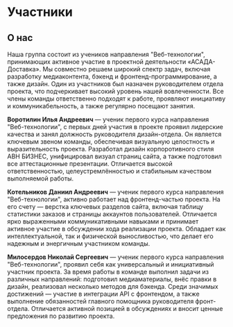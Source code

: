 # Участники

## О нас

Наша группа состоит из учеников направления "Веб-технологии", принимающих активное участие в проектной деятельности «АСАДА-Доставка». Мы совместно решаем широкий спектр задач, включая разработку медиаконтента, бэкенд и фронтенд-программирование, а также дизайн. Один из участников был назначен руководителем отдела проекта, что подчеркивает высокий уровень нашей вовлеченности. Все члены команды ответственно подходят к работе, проявляют инициативу и коммуникабельность, а также регулярно посещают занятия.

**Воротилин Илья Андреевич** — ученик первого курса направления "Веб-технологии", с первых дней участия в проекте проявил лидерские качества и занял должность руководителя дизайн-отдела. Он является ключевым звеном команды, обеспечивая визуальную целостность и выразительность проекта. Разработал дизайн корпоротивного стиля АВН БИЗНЕС, унифицировал визуал страниц сайта, а также подготовил все аттестационные презентации. Отличается высокой ответственностью, целеустремлённостью и стабильным качеством выполняемой работы.

**Котельников Даниил Андреевич** — ученик первого курса направления "Веб-технологии", активно работает над фронтенд-частью проекта. На его счету — верстка ключевых разделов сайта, включая таблицу статистики заказов и страницы аккаунтов пользователей. Отличается ярко выраженными коммуникативными навыками и принимает активное участие в обсуждении хода реализации проекта. Обладает как интеллектуальной, так и физической выносливостью, что делает его надежным и энергичным участником команды.

**Милосердов Николай Сергеевич** — ученик первого курса направления "Веб-технологии", проявил себя как универсальный и инициативный участник проекта. За время работы в команде выполнил задачи из различных направлений: подготовил медиаматериалы, внёс правки в дизайн, реализовал несколько методов для бэкенда. Среди значимых достижений — участие в интеграции API с фронтендом, а также выполнение обязанностей главного помощника руководителя фронт-отдела. Отличается активной позицией в обсуждениях и вносит ценные предложения по развитию проекта.
